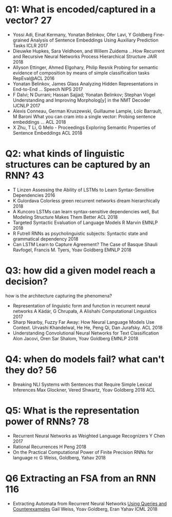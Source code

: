 # Q1: What is encoded/captured in a vector? 27

* Yossi Adi, Einat Kermany, Yonatan Belinkov, Ofer Lavi, Y Goldberg
  Fine-grained Analysis of Sentence Embeddings Using Auxiliary Prediction Tasks
  ICLR 2017
* Dieuwke Hupkes, Sara Veldhoen, and Willem Zuidema
  ...How Recurrent and Recursive Neural Networks Process Hierarchical Structure
  JAIR 2018
* Allyson Ettinger, Ahmed Elgohary, Philip Resnik
  Probing for semantic evidence of composition 
    by means of simple classification tasks 
  RepEval@ACL 2016
* Yonatan Belinkov, James Glass
  Analyzing Hidden Representations in End-to-End … Speech
  NIPS 2017
* F Dalvi; N Durrani; Hassan Sajjad; Yonatan Belinkov; Stephan Vogel
  Understanding and Improving Morpholog[y] in the NMT Decoder
  IJCNLP 2017
* Alexis Conneau, German Kruszewski, Guillaume Lample, Loïc Barrault, M Baroni
  What you can cram into a single vector: Probing sentence embeddings ...
  ACL 2018
* X Zhu, T Li, G Melo - Proceedings
  Exploring Semantic Properties of Sentence Embeddings
  ACL 2018

# Q2: what kinds of linguistic structures can be captured by an RNN? 43

* T Linzen
  Assessing the Ability of LSTMs to Learn Syntax-Sensitive Dependencies
  2016
* K Gulordava
  Colorless green recurrent networks dream hierarchically
  2018
* A Kuncoro
  LSTMs can learn syntax-sensitive dependencies well,
  But Modeling Structure Makes Them Better 
  ACL 2018
* Targeted Syntactic Evaluation of Language Models
  R Marvin
  EMNLP 2018
* R Futrell
  RNNs as psycholinguistic subjects: Syntactic state and grammatical dependency
  2018
* Can LSTM Learn to Capture Agreement? The Case of Basque
  Shauli Ravfogel, Francis M. Tyers, Yoav Goldberg 
  EMNLP 2018

# Q3: how did a given model reach a decision?  
  how is the architecture capturing the phenomena?

* Representation of linguistic form and function in recurrent neural networks
  A Kádár, G Chrupała, A Alishahi
  Computational Linguistics 2017
* Sharp Nearby, Fuzzy Far Away: How Neural Language Models Use Context.
  Urvashi Khandelwal, He He, Peng Qi, Dan Jurafsky.
  ACL 2018
* Understanding Convolutional Neural Networks for Text Classification
  Alon Jacovi, Oren Sar Shalom, Yoav Goldberg
  EMNLP 2018

# Q4: when do models fail? what can't they do? 56

* Breaking NLI Systems with Sentences that Require Simple Lexical Inferences
  Max Glockner, Vered Shwartz, Yoav Goldberg 
  2018 ACL

# Q5: What is the representation power of RNNs? 78

* Recurrent Neural Networks as Weighted Language Recognizers
  Y Chen
  2017
* Rational Recurrences
  H Peng
  2018
* On the Practical Computational Power of Finite Precision RNNs for language rc 
  G Weiss, Goldberg, Yahav
  2018

# Q6 Extracting an FSA from an RNN 116

* Extracting Automata from Recurrent Neural Networks
    [Using Queries and Counterexamples](https://arxiv.org/abs/1711.09576)
  Gail Weiss, Yoav Goldberg, Eran Yahav
  ICML 2018

